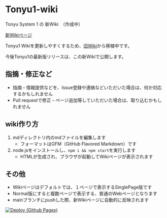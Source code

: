 # Tonyu1-wiki

Tonyu System 1 の 新Wiki　（作成中）

[新Wikiページ](https://makkii-bcr.github.io/Tonyu1-wiki/)

Tonyu1 Wikiを更新しやすくするため、[旧Wiki](http://hoge1e3.sakura.ne.jp/tonyu/wiki/)から移植中です。

今後Tonyu1の最新版リリースは、この新Wikiで公開します。

## 指摘・修正など

- 指摘・情報提供などを、Issue登録や連絡などいただいた場合は、何か対応するかもしれません
- Pull requestで修正・ページ追加等していただいた場合は、取り込むかもしれません

## wiki作り方

1. mdディレクトリ内のmdファイルを編集します
   - フォーマットはGFM（GitHub Flavored Markdown）です
1. node.jsをインストールし、`npm i && npm start`を実行します
   - HTMLが生成され、ブラウザが起動してWikiページが表示されます

## その他

- Wikiページはデフォルトでは、１ページで表示するSinglePage版です
- Normal版にすると複数ページで表示する、普通のWebページとなります
- mainブランチにpushした際、新Wikiページに自動的に反映されます

[![Deploy (Github Pages)](https://github.com/makkii-bcr/Tonyu1-wiki/actions/workflows/ghpages-deploy.yml/badge.svg)](https://github.com/makkii-bcr/Tonyu1-wiki/actions/workflows/ghpages-deploy.yml)
